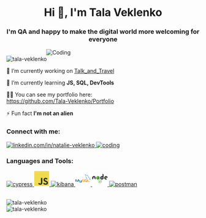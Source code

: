 <h1 align="center">Hi 👋, I'm Tala Veklenko</h1>
<h3 align="center">I'm QA and happy to make the digital world more welcoming for everyone</h3>
<img align="right" alt="Coding" width="400" src="https://camo.githubusercontent.com/08379040ed04c695c89593ee75845b3bcfd057b7a5c3e945d8dd18fa9d74c33b/68747470733a2f2f6465762d746f2d75706c6f6164732e73332e616d617a6f6e6177732e636f6d2f692f64347476756b6274356d726133376376776b6c6b2e6769663f7261773d74727565">


<p align="left"> <img src="https://komarev.com/ghpvc/?username=tala-veklenko&label=Profile%20views&color=0e75b6&style=flat" alt="tala-veklenko" /> </p>

🔭 I’m currently working on [Talk_and_Travel](https://talk-and-travel.online)</br>

🌱 I’m currently learning **JS, SQL, DevTools** </br>

👨‍💻 You can see my portfolio here: </br>https://github.com/Tala-Veklenko/Portfolio </br>
  
⚡ Fun fact **I'm not an alien** </br>

<h3 align="left">Connect with me:</h3>
<p align="left"> 
<a href="https://linkedin.com/in/linkedin.com/in/natalie-veklenko" target="_blank"><img src="https://raw.githubusercontent.com/rahuldkjain/github-profile-readme-generator/master/src/images/icons/Social/linked-in-alt.svg" alt="linkedin.com/in/natalie-veklenko" height="30" width="40" margin-right="500px"/> </a> <a href="mailto:natalieveklenko@gmail.com"><img src="https://mailmeteor.com/logos/assets/PNG/Gmail_Logo_512px.png" alt="coding" height="30" width="40"/> </a>
  
<h3 align="left">Languages and Tools:</h3>
<p align="left"> <a href="https://www.cypress.io" target="_blank" rel="noreferrer"> <img src="https://raw.githubusercontent.com/simple-icons/simple-icons/6e46ec1fc23b60c8fd0d2f2ff46db82e16dbd75f/icons/cypress.svg" alt="cypress" width="40" height="40"/> </a> <a href="https://developer.mozilla.org/en-US/docs/Web/JavaScript" target="_blank" rel="noreferrer"> <img src="https://raw.githubusercontent.com/devicons/devicon/master/icons/javascript/javascript-original.svg" alt="javascript" width="40" height="40"/> </a> <a href="https://www.elastic.co/kibana" target="_blank" rel="noreferrer"> <img src="https://www.vectorlogo.zone/logos/elasticco_kibana/elasticco_kibana-icon.svg" alt="kibana" width="40" height="40"/> </a> <a href="https://www.mysql.com/" target="_blank" rel="noreferrer"> <img src="https://raw.githubusercontent.com/devicons/devicon/master/icons/mysql/mysql-original-wordmark.svg" alt="mysql" width="40" height="40"/> </a> <a href="https://nodejs.org" target="_blank" rel="noreferrer"> <img src="https://raw.githubusercontent.com/devicons/devicon/master/icons/nodejs/nodejs-original-wordmark.svg" alt="nodejs" width="40" height="40"/> </a> <a href="https://postman.com" target="_blank" rel="noreferrer"> <img src="https://www.vectorlogo.zone/logos/getpostman/getpostman-icon.svg" alt="postman" width="40" height="40"/> </a> </p>

<p>&nbsp;<img align="left" width="700" src="https://github-readme-stats.vercel.app/api?username=tala-veklenko&show_icons=true&locale=en" alt="tala-veklenko" /></p>

<p><img align="left" width="700" src="https://github-readme-streak-stats.herokuapp.com/?user=tala-veklenko&" alt="tala-veklenko" /></p>
